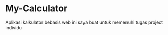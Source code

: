 # My-Calculator
Aplikasi kalkulator bebasis web ini saya buat untuk memenuhi tugas project individu
